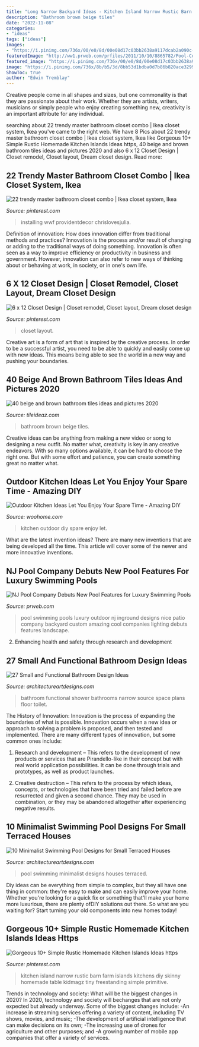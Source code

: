 ```yaml
---
title: "Long Narrow Backyard Ideas - Kitchen Island Narrow Rustic Barn Farm Islands Kitchens Diy Skinny Homemade Table Kidmagz Tiny Freestanding Simple Primitive"
description: "Bathroom brown beige tiles"
date: "2022-11-08"
categories:
- "ideas"
tags: ["ideas"]
images:
- "https://i.pinimg.com/736x/00/e0/8d/00e08d17c03bb2638a9117dcab2a090c--closet-designs-bathroom-ideas.jpg"
featuredImage: "http://ww1.prweb.com/prfiles/2011/10/10/8865782/Pool-Companies-NJ.jpg"
featured_image: "https://i.pinimg.com/736x/00/e0/8d/00e08d17c03bb2638a9117dcab2a090c--closet-designs-bathroom-ideas.jpg"
image: "https://i.pinimg.com/736x/8b/b5/3d/8bb53d1bdba0d7b86b820ace3299f18c.jpg"
ShowToc: true
author: "Edwin Tremblay"
---
```



Creative people come in all shapes and sizes, but one commonality is that they are passionate about their work. Whether they are artists, writers, musicians or simply people who enjoy creating something new, creativity is an important attribute for any individual.

	

		
searching about 22 trendy master bathroom closet combo | Ikea closet system, Ikea you've came to the right web. We have 8 Pics about 22 trendy master bathroom closet combo | Ikea closet system, Ikea like Gorgeous 10+ Simple Rustic Homemade Kitchen Islands Ideas https, 40 beige and brown bathroom tiles ideas and pictures 2020 and also 6 x 12 Closet Design | Closet remodel, Closet layout, Dream closet design. Read more:
		
    
## 22 Trendy Master Bathroom Closet Combo | Ikea Closet System, Ikea

<img loading=lazy src="https://i.pinimg.com/736x/61/f7/8c/61f78c6ec7f50ed01a6c6161f7b65ddf.jpg" onerror="this.onerror=null;this.src='https://tse4.mm.bing.net/th?id=OIP.Cf66y5RmPBlpis1ywy6J5QAAAA&amp;pid=15.1';" alt="22 trendy master bathroom closet combo | Ikea closet system, Ikea">

_Source: pinterest.com_

>installing wwf providentdecor chrislovesjulia. 

	

Definition of innovation: How does innovation differ from traditional methods and practices?
Innovation is the process and/or result of changing or adding to the traditional ways of doing something. Innovation is often seen as a way to improve efficiency or productivity in business and government. However, innovation can also refer to new ways of thinking about or behaving at work, in society, or in one's own life.

    
## 6 X 12 Closet Design | Closet Remodel, Closet Layout, Dream Closet Design

<img loading=lazy src="https://i.pinimg.com/736x/00/e0/8d/00e08d17c03bb2638a9117dcab2a090c--closet-designs-bathroom-ideas.jpg" onerror="this.onerror=null;this.src='https://tse4.mm.bing.net/th?id=OIP.NAn7OXGxfcuF7V2o4-DzZwHaJ3&amp;pid=15.1';" alt="6 x 12 Closet Design | Closet remodel, Closet layout, Dream closet design">

_Source: pinterest.com_

>closet layout. 

	

Creative art is a form of art that is inspired by the creative process. In order to be a successful artist, you need to be able to quickly and easily come up with new ideas. This means being able to see the world in a new way and pushing your boundaries.

    
## 40 Beige And Brown Bathroom Tiles Ideas And Pictures 2020

<img loading=lazy src="https://www.tileideaz.com/wp-content/uploads/2015/03/beige_and_brown_bathroom_tiles_2.jpg" onerror="this.onerror=null;this.src='https://tse1.mm.bing.net/th?id=OIP.pSwBXm7Kiy0WnBv3607wUgHaJ4&amp;pid=15.1';" alt="40 beige and brown bathroom tiles ideas and pictures 2020">

_Source: tileideaz.com_

>bathroom brown beige tiles. 

	

Creative ideas can be anything from making a new video or song to designing a new outfit. No matter what, creativity is key in any creative endeavors. With so many options available, it can be hard to choose the right one. But with some effort and patience, you can create something great no matter what.

    
## Outdoor Kitchen Ideas Let You Enjoy Your Spare Time - Amazing DIY

<img loading=lazy src="http://www.woohome.com/wp-content/uploads/2014/02/outdoor-kitchen-4.jpg" onerror="this.onerror=null;this.src='https://tse2.mm.bing.net/th?id=OIP.jcxSXCNgDdbCiHqAuxVTmAHaKe&amp;pid=15.1';" alt="Outdoor Kitchen Ideas Let You Enjoy Your Spare Time - Amazing DIY">

_Source: woohome.com_

>kitchen outdoor diy spare enjoy let. 

	

What are the latest invention ideas?
There are many new inventions that are being developed all the time. This article will cover some of the newer and more innovative inventions.

    
## NJ Pool Company Debuts New Pool Features For Luxury Swimming Pools

<img loading=lazy src="http://ww1.prweb.com/prfiles/2011/10/10/8865782/Pool-Companies-NJ.jpg" onerror="this.onerror=null;this.src='https://tse3.mm.bing.net/th?id=OIP.-OUC4NNlgJB5beNaqMNe4QHaFI&amp;pid=15.1';" alt="NJ Pool Company Debuts New Pool Features for Luxury Swimming Pools">

_Source: prweb.com_

>pool swimming pools luxury outdoor nj inground designs nice patio company backyard custom amazing cool companies lighting debuts features landscape. 

	

2. Enhancing health and safety through research and development 

    
## 27 Small And Functional Bathroom Design Ideas

<img loading=lazy src="http://www.architectureartdesigns.com/wp-content/uploads/2013/12/119.jpg" onerror="this.onerror=null;this.src='https://tse1.mm.bing.net/th?id=OIP.i6i_uk6DtsU3B2dM65gdoQAAAA&amp;pid=15.1';" alt="27 Small and Functional Bathroom Design Ideas">

_Source: architectureartdesigns.com_

>bathroom functional shower bathrooms narrow source space plans floor toilet. 

	

The History of Innovation:
Innovation is the process of expanding the boundaries of what is possible. Innovation occurs when a new idea or approach to solving a problem is proposed, and then tested and implemented. There are many different types of innovation, but some common ones include:
1. Research and development – This refers to the development of new products or services that are Pirandello-like in their concept but with real world application possibilities. It can be done through trials and prototypes, as well as product launches.

2. Creative destruction – This refers to the process by which ideas, concepts, or technologies that have been tried and failed before are resurrected and given a second chance. They may be used in combination, or they may be abandoned altogether after experiencing negative results.


    
## 10 Minimalist Swimming Pool Designs For Small Terraced Houses

<img loading=lazy src="http://www.architectureartdesigns.com/wp-content/uploads/2019/05/swimming-pool-630x946.png" onerror="this.onerror=null;this.src='https://tse1.mm.bing.net/th?id=OIP.vAFyAcN_igRP8XDqGMi85gHaLH&amp;pid=15.1';" alt="10 Minimalist Swimming Pool Designs for Small Terraced Houses">

_Source: architectureartdesigns.com_

>pool swimming minimalist designs houses terraced. 

	

Diy ideas can be everything from simple to complex, but they all have one thing in common: they're easy to make and can easily improve your home. Whether you're looking for a quick fix or something that'll make your home more luxurious, there are plenty ofDIY solutions out there. So what are you waiting for? Start turning your old components into new homes today!

    
## Gorgeous 10+ Simple Rustic Homemade Kitchen Islands Ideas Https

<img loading=lazy src="https://i.pinimg.com/736x/8b/b5/3d/8bb53d1bdba0d7b86b820ace3299f18c.jpg" onerror="this.onerror=null;this.src='https://tse2.mm.bing.net/th?id=OIP.cAhTCX23lFM4X3nMdWlB2wHaJ3&amp;pid=15.1';" alt="Gorgeous 10+ Simple Rustic Homemade Kitchen Islands Ideas https">

_Source: pinterest.com_

>kitchen island narrow rustic barn farm islands kitchens diy skinny homemade table kidmagz tiny freestanding simple primitive. 

	

Trends in technology and society: What will be the biggest changes in 2020?
In 2020, technology and society will bechanges that are not only expected but already underway. 
Some of the biggest changes include: 
-An increase in streaming services offering a variety of content, including TV shows, movies, and music; 
-The development of artificial intelligence that can make decisions on its own; 
-The increasing use of drones for agriculture and other purposes; and 
-A growing number of mobile app companies that offer a variety of services.

